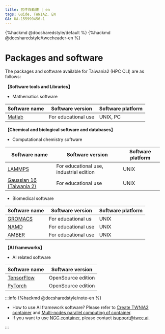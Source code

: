```yaml
---
title: 套件與軟體 | en
tags: Guide, TWNIA2, EN
GA: UA-155999456-1
---
```


{%hackmd @docsharedstyle/default %}
{%hackmd @docsharedstyle/twccheader-en %}

# Packages and software

The packages and software available for Taiwania2 (HPC CLI) are as follows:


**【Software tools and Libraries】**

- Mathematics software

| Software name | Software version | 	Software platform |
| -------- | -------- | -------- |
| [Matlab](https://iservice.nchc.org.tw/nchc_service/nchc_service_software_detail.php?diuu=c13edee6-ed57-4fed-9be1-5480b4a05302)       | For educational use     | UNIX, PC    |

**【Chemical and biological software and databases】**
 
 - Computational chemistry software

| Software name | Software version | 	Software platform |
| -------- | -------- | -------- |
|  [LAMMPS](https://iservice.nchc.org.tw/nchc_service/nchc_service_software_detail.php?diuu=a0c87aa8-28aa-4155-ac7f-b140cf0de908)         | For educational use, industrial edition     | UNIX     |
|  [Gaussian 16 (Taiwania 2)](https://iservice.nchc.org.tw/nchc_service/nchc_service_software_detail.php?diuu=3f5c7a44-64c4-460b-8117-b1a4354e575e)          | For educational use     | UNIX     |

 - Biomedical software

| Software name | Software version | 	Software platform |
| -------- | -------- | -------- |
|  [GROMACS](https://iservice.nchc.org.tw/nchc_service/nchc_service_software_detail.php?diuu=6e03663f-b562-4bc1-8476-5e0dca7c574a)           | For educational us     | UNIX     |
|  [NAMD](https://iservice.nchc.org.tw/nchc_service/nchc_service_software_detail.php?diuu=17d3c4f5-e655-4143-ae6c-76d6d453b6d8)             | For educational use     | UNIX     |
|  [AMBER](https://iservice.nchc.org.tw/nchc_service/nchc_service_software_detail.php?diuu=867baa76-007b-485b-9ebd-63560d488cb8)               | For educational use     | UNIX     |


**【AI frameworks】**

- AI related software

| Software name | Software version | 	
| -------- | -------- | 
|  [TensorFlow](https://iservice.nchc.org.tw/nchc_service/nchc_service_software_detail.php?diuu=717a850d-4fb6-4033-a2f8-cd0d52cdf5b8)            | OpenSource edition     |     
|  [PyTorch](https://iservice.nchc.org.tw/nchc_service/nchc_service_software_detail.php?diuu=66a576cb-56e9-4185-a328-a2ab806b38cf)               | OpenSource edition     |    


:::info
{%hackmd @docsharedstyle/note-en %}
- How to use AI framework software? Please refer to [<ins>Create TWNIA2 container</ins>](https://man.twcc.ai/@twccdocs/howto-twnia2-create-sglrt-container-en) and [<ins>Multi-nodes parallel computing of container</ins>](https://man.twcc.ai/@twccdocs/howto-twnia2-run-parallel-job-container-en).
- If you want to use [<ins>NGC container</ins>](https://ngc.nvidia.com/catalog/containers), please contact <ins><a href="isupport@twcc.ai"></a>isupport@twcc.ai</ins>.

:::




